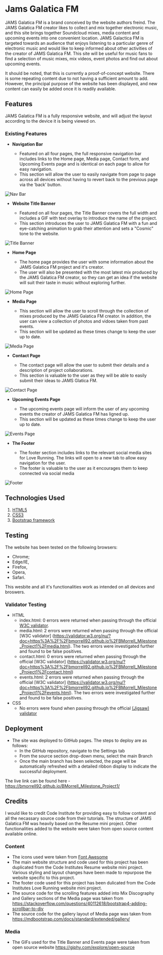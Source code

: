 # Jams Galatica FM

JAMS Galatica FM is a brand conceived by the website authors freind. The JAMS Galatica FM creator likes to collect and mix together electronic music, and this site brings together Soundcloud mixes, media content and upcoming events into one convenient location. JAMS Galactica FM is targeted towards an audience that enjoys listening to a particular genre of electronic music and would like to keep informed about other activities of the creator of JAMS Galatica FM. This site will be useful for music fans to find a selection of music mixes, mix videos, event photos and find out about upcoming events.  

It should be noted, that this is currently a proof-of-concept website. There is some repeating content due to not having a sufficient amount to add. However, the principal purpose of the website has been displayed, and new content can easily be added once it is readily available.

## Features 

JAMS Galatica FM is a fully responsive website, and will adjust the layout according to the device it is being viewed on.

### Existing Features

- __Navigation Bar__

  - Featured on all four pages, the full responsive navigation bar includes links to the Home page, Media page, Contact form, and Upcoming Events page and is identical on each page to allow for easy navigation.
  - This section will allow the user to easily navigate from page to page across all devices without having to revert back to the previous page via the ‘back’ button. 

![Nav Bar](https://github.com/BMorrell92/BMorrell_Milestone_Project1/blob/main/assets/images/website_nav_bar.JPG)

- __Website Title Banner__

  -  Featured on all four pages, the Title Banner covers the full width and includes a GIF with text overlay to introduce the name of the project. 
  - This section introduces the user to JAMS Galatica FM with a fun and eye-catching animation to grab their attention and sets a "Cosmic" tone to the website.

![Title Banner](https://github.com/BMorrell92/BMorrell_Milestone_Project1/blob/main/assets/images/website_title_banner.JPG)

- __Home Page__

  - The home page provides the user with some information about the JAMS Galatica FM project and it's creator. 
  - The user will also be presented with the most latest mix produced by the JAMS Galatica FM creator, so they can get an idea if the website will suit their taste in music without exploring further. 

![Home Page](https://github.com/BMorrell92/BMorrell_Milestone_Project1/blob/main/assets/images/website_home.JPG)

- __Media Page__

  - This section will allow the user to scroll through the collection of mixes produced by the JAMS Galatica FM creator. In addition, the user can view a collection of photos and vidoes taken from past events.  
  - This section will be updated as these times change to keep the user up to date. 

![Media Page](https://github.com/BMorrell92/BMorrell_Milestone_Project1/blob/main/assets/images/website_media.JPG)

- __Contact Page__

  - The contact page will allow the user to submit their details and a description of project collaborations. 
  - This section is valuable to the user as they will be able to easily submit their ideas to JAMS Glatica FM.

![Contact Page](https://github.com/BMorrell92/BMorrell_Milestone_Project1/blob/main/assets/images/website_contact.JPG)

- __Upcoming Events Page__

  - The upcoming events page will inform the user of any upcoming events the creator of JAMS Galatica FM has ligned up. 
  - This section will be updated as these times change to keep the user up to date. 

![Events Page](https://github.com/BMorrell92/BMorrell_Milestone_Project1/blob/main/assets/images/website_events.JPG)

- __The Footer__ 

  - The footer section includes links to the relevant social media sites for Love Running. The links will open to a new tab to allow easy navigation for the user. 
  - The footer is valuable to the user as it encourages them to keep connected via social media

![Footer](https://github.com/BMorrell92/BMorrell_Milestone_Project1/blob/main/assets/images/website_footer.JPG)

## Technologies Used
1. [HTML5](https://www.w3.org/TR/html52/)
2. [CSS3](https://www.w3.org/Style/CSS/Overview.en.html)
3. [Bootstrap framework](http://getbootstrap.com/)

## Testing 

The website has been tested on the following browsers:

- Chrome;
- Edge/IE,
- Firefox,
- Opera,
- Safari.

This wesbite and all it's functionalities work as intended on all devices and broswers. 
 

### Validator Testing 

- HTML
  - index.html: 0 errors were returned when passing through the official [W3C validator](https://validator.w3.org/nu/?doc=https%3A%2F%2Fbmorrell92.github.io%2FBMorrell_Milestone_Project1%2F).
  - media.html: 2 errors were returned when passing through the official [W3C validator] (https://validator.w3.org/nu/?doc=https%3A%2F%2Fbmorrell92.github.io%2FBMorrell_Milestone_Project1%2Fmedia.html). The two errors were investigated further and found to be false positives. 
  - contact.html: 0 errors were returned when passing through the official [W3C validator] (https://validator.w3.org/nu/?doc=https%3A%2F%2Fbmorrell92.github.io%2FBMorrell_Milestone_Project1%2Fcontact.html)
  - events.html: 2 errors were returned when passing through the official [W3C validator] (https://validator.w3.org/nu/?doc=https%3A%2F%2Fbmorrell92.github.io%2FBMorrell_Milestone_Project1%2Fevents.html). The two errors were investigated further and found to be false positives. 
- CSS
  - No errors were found when passing through the official [(Jigsaw) validator](https://jigsaw.w3.org/css-validator/validator?uri=https%3A%2F%2Fbmorrell92.github.io%2FBMorrell_Milestone_Project1%2F&profile=css3svg&usermedium=all&warning=1&vextwarning=&lang=en)

## Deployment

- The site was deployed to GitHub pages. The steps to deploy are as follows: 
  - In the GitHub repository, navigate to the Settings tab 
  - From the source section drop-down menu, select the main Branch
  - Once the main branch has been selected, the page will be automatically refreshed with a detailed ribbon display to indicate the successful deployment. 

The live link can be found here - https://bmorrell92.github.io/BMorrell_Milestone_Project1/ 


## Credits 

I would like to credit Code Institute for providing easy to follow content and all the necassary source code from their tutorials. The structure of JAMS Galatica FM was heavily based on the Resume mini project. Other functionalities added to the website were taken from open source content available online. 

### Content 

- The icons used were taken from [Font Awesome](https://fontawesome.com/)
- The main website structure and code used for this project has been duplicated from the Code Institutes Resume website mini project. Various styling and layout changes have been made to repurpose the website specific to this project.
- The footer code used for this project has been dulicated from the Code Institutes Love Running website mini project.
- The source code for the scrolling features added into Mix Discography and Gallery sections of the Media page was taken from https://stackoverflow.com/questions/40112618/bootstrap4-adding-scrollbar-to-div
- The source code for the gallery layout of Media page was taken from https://mdbootstrap.com/docs/standard/extended/gallery/

### Media

- The GIFs used for the Title Banner and Events page were taken from open source website https://giphy.com/explore/open-source




